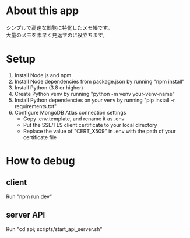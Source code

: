 # About this app
シンプルで高速な閲覧に特化したメモ帳です。  
大量のメモを素早く見返すのに役立ちます。

# Setup
1. Install Node.js and npm
2. Install Node dependencies from package.json by running "npm install"
3. Install Python (3.8 or higher)
4. Create Python venv by running "python -m venv your-venv-name"
5. Install Python dependencies on your venv by running "pip install -r requirements.txt"
6. Configure MongoDB Atlas connection settings
	- Copy .env.template, and rename it as .env  
	- Put the SSL/TLS client certificate to your local directory
	- Replace the value of "CERT_X509" in .env with the path of your certificate file

# How to debug
## client
Run "npm run dev"
## server API
Run "cd api; scripts/start_api_server.sh"
